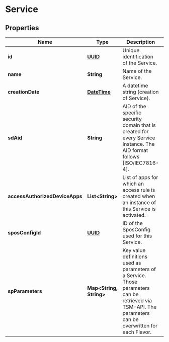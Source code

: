 # Service

## Properties
Name | Type | Description | Notes
------------ | ------------- | ------------- | -------------
**id** | [**UUID**](UUID.md) | Unique identification of the Service. |  [optional]
**name** | **String** | Name of the Service. | 
**creationDate** | [**DateTime**](DateTime.md) | A datetime string (creation of Service). |  [optional]
**sdAid** | **String** | AID of the specific security domain that is created for every Service Instance. The AID format follows [ISO/IEC7816-4]. |  [optional]
**accessAuthorizedDeviceApps** | **List&lt;String&gt;** | List of apps for which an access rule is created when an instance of this Service is activated. |  [optional]
**sposConfigId** | [**UUID**](UUID.md) | ID of the SposConfig used for this Service. |  [optional]
**spParameters** | **Map&lt;String, String&gt;** | Key value definitions used as parameters of a Service. Those parameters can be retrieved via TSM-API. The parameters can be overwritten for each Flavor. |  [optional]
